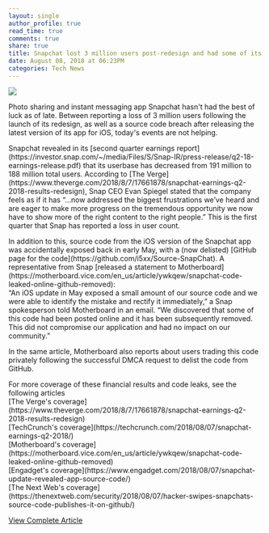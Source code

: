 ```yaml
---
layout: single
author_profile: true
read_time: true
comments: true
share: true
title: Snapchat lost 3 million users post-redesign and had some of its source code stolen
date: August 08, 2018 at 06:23PM
categories: Tech News
---
```

<img class="align-center" src="%20http://ifttt.com/images/no_image_card.png">
<p>Photo sharing and instant messaging app Snapchat hasn't had the best of luck as of late. Between reporting a loss of 3 million users following the launch of its redesign, as well as a source code breach after releasing the latest version of its app for iOS, today's events are not helping.</p><p>Snapchat revealed in its [second quarter earnings report](https://investor.snap.com/~/media/Files/S/Snap-IR/press-release/q2-18-earnings-release.pdf) that its userbase has decreased from 191 million to 188 million total users. According to [The Verge](https://www.theverge.com/2018/8/7/17661878/snapchat-earnings-q2-2018-results-redesign), Snap CEO Evan Spiegel stated that the company feels as if it has “...now addressed the biggest frustrations we’ve heard and are eager to make more progress on the tremendous opportunity we now have to show more of the right content to the right people.” This is the first quarter that Snap has reported a loss in user count.</p><p>In addition to this, source code from the iOS version of the Snapchat app was accidentally exposed back in early May, with a (now delisted) [GitHub page for the code](https://github.com/i5xx/Source-SnapChat). A representative from Snap [released a statement to Motherboard](https://motherboard.vice.com/en_us/article/ywkqew/snapchat-code-leaked-online-github-removed): <br/>“An iOS update in May exposed a small amount of our source code and we were able to identify the mistake and rectify it immediately,” a Snap spokesperson told Motherboard in an email. “We discovered that some of this code had been posted online and it has been subsequently removed. This did not compromise our application and had no impact on our community.”</p><p>In the same article, Motherboard also reports about users trading this code privately following the successful DMCA request to delist the code from GitHub.</p><p>For more coverage of these financial results and code leaks, see the following articles<br/>[The Verge's coverage](https://www.theverge.com/2018/8/7/17661878/snapchat-earnings-q2-2018-results-redesign)<br/>[TechCrunch's coverage](https://techcrunch.com/2018/08/07/snapchat-earnings-q2-2018/)<br/>[Motherboard's coverage](https://motherboard.vice.com/en_us/article/ywkqew/snapchat-code-leaked-online-github-removed)<br/>[Engadget's coverage](https://www.engadget.com/2018/08/07/snapchat-update-revealed-app-source-code/)<br/>[The Next Web's coverage](https://thenextweb.com/security/2018/08/07/hacker-swipes-snapchats-source-code-publishes-it-on-github/)</p>

<a class="btn btn--info" href="https://alternativeto.net/news/2018/8/snapchat-lost-3-million-users-post-redesign-and-had-some-of-its-source-code-stolen">View Complete Article</a>